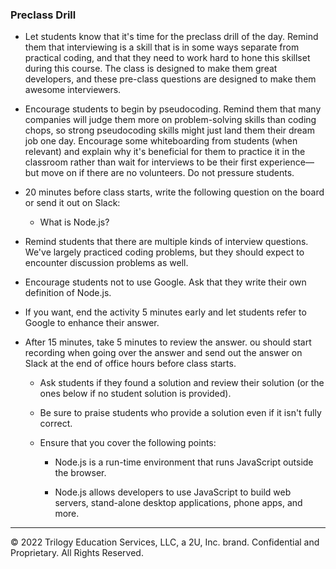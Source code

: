 ### Preclass Drill

* Let students know that it's time for the preclass drill of the day. Remind them that interviewing is a skill that is in some ways separate from practical coding, and that they need to work hard to hone this skillset during this course. The class is designed to make them great developers, and these pre-class questions are designed to make them awesome interviewers.

* Encourage students to begin by pseudocoding. Remind them that many companies will judge them more on problem-solving skills than coding chops, so strong pseudocoding skills might just land them their dream job one day. Encourage some whiteboarding from students (when relevant) and explain why it's beneficial for them to practice it in the classroom rather than wait for interviews to be their first experience—but move on if there are no volunteers. Do not pressure students.

* 20 minutes before class starts, write the following question on the board or send it out on Slack:

  * What is Node.js?

* Remind students that there are multiple kinds of interview questions. We've largely practiced coding problems, but they should expect to encounter discussion problems as well.

* Encourage students not to use Google. Ask that they write their own definition of Node.js.

* If you want, end the activity 5 minutes early and let students refer to Google to enhance their answer.
 
* After 15 minutes, take 5 minutes to review the answer. ou should start recording when going over the answer and send out the answer on Slack at the end of office hours before class starts.

  * Ask students if they found a solution and review their solution (or the ones below if no student solution is provided). 

  * Be sure to praise students who provide a solution even if it isn't fully correct. 

  * Ensure that you cover the following points:

    * Node.js is a run-time environment that runs JavaScript outside the browser.

    * Node.js allows developers to use JavaScript to build web servers, stand-alone desktop applications, phone apps, and more. 

---

© 2022 Trilogy Education Services, LLC, a 2U, Inc. brand. Confidential and Proprietary. All Rights Reserved.
 